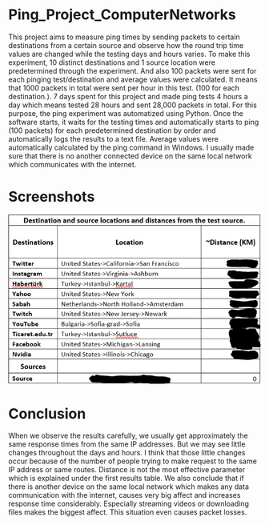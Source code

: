 # Ping_Project_ComputerNetworks

This project aims to measure ping times by sending packets to certain destinations from a certain source and observe how the round trip time values are changed while the testing days and hours varies. To make this experiment, 10 distinct destinations and 1 source location were predetermined through the experiment. And also 100 packets were sent for each pinging test/destination and average values were calculated. It means that 1000 packets in total were sent per hour in this test. (100 for each destination.). 7 days spent for this project and made ping tests 4 hours a day which means tested 28 hours and sent 28,000 packets in total. For this purpose, the ping experiment was automatized using Python. Once the software starts, it waits for the testing times and automatically starts to ping (100 packets) for each predetermined destination by order and automatically logs the results to a text file. Average values were automatically calculated by the ping command in Windows. I usually made sure that there is no another connected device on the same local network which communicates with the internet.

# Screenshots

![screenshot](https://github.com/TolgaGolet/Ping_Project_ComputerNetworks/blob/master/Screenshots/Screenshot.png)

# Conclusion

When we observe the results carefully, we usually get approximately the same response times from the same IP addresses. But we may see little changes throughout the days and hours. I think that those little changes occur because of the number of people trying to make request to the same IP address or same routes. Distance is not the most effective parameter which is explained under the first results table. We also conclude that if there is another device on the same local network which makes any data communication with the internet, causes very big affect and increases response time considerably. Especially streaming videos or downloading files makes the biggest affect. This situation even causes packet losses.
